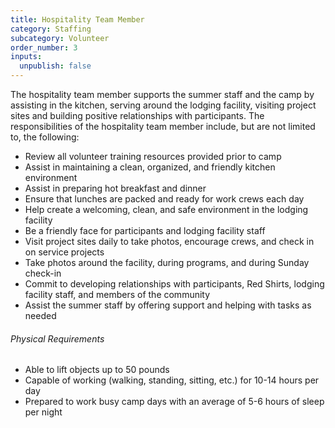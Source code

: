 ```yaml
---
title: Hospitality Team Member
category: Staffing
subcategory: Volunteer
order_number: 3
inputs:
  unpublish: false
---
```

The hospitality team member supports the summer staff and the camp by assisting in the kitchen, serving around the lodging facility, visiting project sites and building positive relationships with participants. The responsibilities of the hospitality team member include, but are not limited to, the following:

<div><ul><li>Review all volunteer training resources provided prior to camp</li><li>Assist in maintaining a clean, organized, and friendly kitchen environment</li><li>Assist in preparing hot breakfast and dinner</li><li>Ensure that lunches are packed and ready for work crews each day</li><li>Help create a welcoming, clean, and safe environment in the lodging facility</li><li>Be a friendly face for participants and lodging facility staff</li><li>Visit project sites daily to take photos, encourage crews, and check in on service projects</li><li>Take photos around the facility, during programs, and during Sunday check-in</li><li>Commit to developing relationships with participants, Red Shirts, lodging facility staff, and members of the community</li><li>Assist the summer staff by offering support and helping with tasks as needed</li></ul><div><h6>Physical Requirements</h6><ul><li>Able to lift objects up to 50 pounds</li><li>Capable of working (walking, standing, sitting, etc.) for 10-14 hours per day</li><li>Prepared to work busy camp days with an average of 5-6 hours of sleep per night</li></ul></div></div>
